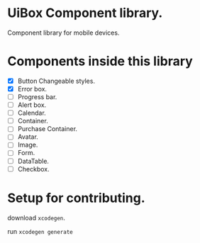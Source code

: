 # UiBox Component library.

Component library for mobile devices.

# Components inside this library

-   [x] Button Changeable styles.
-   [x] Error box.
-   [ ] Progress bar.
-   [ ] Alert box.
-   [ ] Calendar.
-   [ ] Container.
-   [ ] Purchase Container.
-   [ ] Avatar.
-   [ ] Image.
-   [ ] Form.
-   [ ] DataTable.
-   [ ] Checkbox.

# Setup for contributing.

download `xcodegen`.

run `xcodegen generate`
